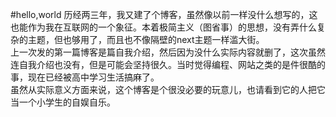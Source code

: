 #hello,world
历经两三年，我又建了个博客，虽然像以前一样没什么想写的，这也能作为我在互联网的一个象征。本着极简主义（图省事）的思想，没有弄什么复杂的主题，但也够用了，而且也不像隔壁的next主题一样滥大街。  
上一次发的第一篇博客是篇自我介绍，然后因为没什么实际内容就删了，这次虽然连自我介绍也没有，但是可能会坚持很久。当时觉得编程、网站之类的是件很酷的事，现在已经被高中学习生活搞麻了。  
虽然从实际意义方面来说，这个博客是个很没必要的玩意儿，也请看到它的人把它当一个小学生的自娱自乐。
